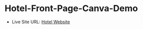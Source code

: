 # Hotel-Front-Page-Canva-Demo
- Live Site URL: [Hotel Website]([https://saumyaranjan1111.github.io/frontend-mentor-qr-code-component/](https://www.canva.com/design/DAFm0mMyemY/1F2dozdrTuv_cWD6Yknc7g/view?website#4:your-home-away-from-home)https://www.canva.com/design/DAFm0mMyemY/1F2dozdrTuv_cWD6Yknc7g/view?website#4:your-home-away-from-home)
